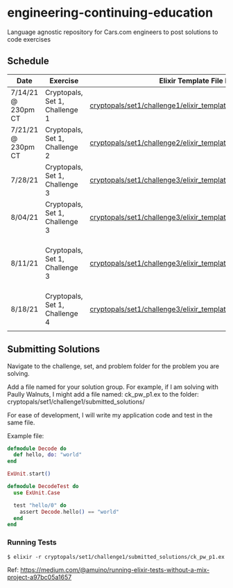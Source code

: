 # engineering-continuing-education
Language agnostic repository for Cars.com engineers to post solutions to code exercises

## Schedule
| Date  | Exercise | Elixir Template File Path  | Challenge URL  |  Notes |
|---|---|---|---|---|
|  7/14/21 @ 230pm CT|  Cryptopals, Set 1, Challenge 1 | [cryptopals/set1/challenge1/elixir_template/challenge1_template.ex](https://github.com/carsdotcom/engineering-continuing-education/blob/main/cryptopals/set1/challenge1/elixir_template/challenge1_template.ex)  | https://cryptopals.com/sets/1/challenges/1 |   |
|  7/21/21 @ 230pm CT| Cryptopals, Set 1, Challenge 2  | [cryptopals/set1/challenge2/elixir_template/challenge2_template.ex](https://github.com/carsdotcom/engineering-continuing-education/blob/main/cryptopals/set1/challenge2/elixir_template/challenge2_template.ex) | https://cryptopals.com/sets/1/challenges/2 |   |
|  7/28/21 | Cryptopals, Set 1, Challenge 3  | [cryptopals/set1/challenge3/elixir_template/challenge3_template.ex](https://github.com/carsdotcom/engineering-continuing-education/blob/main/cryptopals/set1/challenge3/elixir_template/challenge3_template.ex) | https://cryptopals.com/sets/1/challenges/3 |   |
|  8/04/21 | Cryptopals, Set 1, Challenge 3  | [cryptopals/set1/challenge3/elixir_template/challenge3_template.ex](https://github.com/carsdotcom/engineering-continuing-education/blob/main/cryptopals/set1/challenge3/elixir_template/challenge3_template.ex) | https://cryptopals.com/sets/1/challenges/3 |  Second round on this challenge. |
|  8/11/21 | Cryptopals, Set 1, Challenge 3  | [cryptopals/set1/challenge3/elixir_template/challenge3_template.ex](https://github.com/carsdotcom/engineering-continuing-education/blob/main/cryptopals/set1/challenge3/elixir_template/challenge3_template.ex) | https://cryptopals.com/sets/1/challenges/3 |  Third week of challenge 3, create string scorer |
|  8/18/21 | Cryptopals, Set 1, Challenge 4  | [cryptopals/set1/challenge3/elixir_template/challenge4_template.ex](https://github.com/carsdotcom/engineering-continuing-education/blob/main/cryptopals/set1/challenge3/elixir_template/challenge4_template.ex) | https://cryptopals.com/sets/1/challenges/4 | First week of new challenge |
|   |   |   |   |   |

## Submitting Solutions

Navigate to the challenge, set, and problem folder for the problem you are solving.

Add a file named for your solution group. For example, if I am solving with Paully Walnuts, I might add a file named: ck_pw_p1.ex to the folder: cryptopals/set1/challenge1/submitted_solutions/

For ease of development, I will write my application code and test in the same file.

Example file:

```elixir
defmodule Decode do
  def hello, do: "world"
end

ExUnit.start()

defmodule DecodeTest do
  use ExUnit.Case

  test "hello/0" do
    assert Decode.hello() == "world"
  end
end

```

### Running Tests

`$ elixir -r cryptopals/set1/challenge1/submitted_solutions/ck_pw_p1.ex`

Ref: https://medium.com/@amuino/running-elixir-tests-without-a-mix-project-a97bc05a1657

